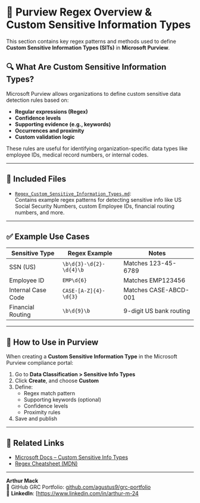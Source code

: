 # 📘 Purview Regex Overview & Custom Sensitive Information Types

This section contains key regex patterns and methods used to define **Custom Sensitive Information Types (SITs)** in **Microsoft Purview**.

## 🔍 What Are Custom Sensitive Information Types?

Microsoft Purview allows organizations to define custom sensitive data detection rules based on:

- **Regular expressions (Regex)**
- **Confidence levels**
- **Supporting evidence (e.g., keywords)**
- **Occurrences and proximity**
- **Custom validation logic**

These rules are useful for identifying organization-specific data types like employee IDs, medical record numbers, or internal codes.

---

## 📁 Included Files

- [`Regex_Custom_Sensitive_Information_Types.md`](./Regex_Custom_Sensitive_Information_Types.md):  
  Contains example regex patterns for detecting sensitive info like US Social Security Numbers, custom Employee IDs, financial routing numbers, and more.

---

## ✅ Example Use Cases

| Sensitive Type | Regex Example | Notes |
|----------------|----------------|-------|
| SSN (US) | `\b\d{3}-\d{2}-\d{4}\b` | Matches 123-45-6789 |
| Employee ID | `EMP\d{6}` | Matches EMP123456 |
| Internal Case Code | `CASE-[A-Z]{4}-\d{3}` | Matches CASE-ABCD-001 |
| Financial Routing | `\b\d{9}\b` | 9-digit US bank routing |

---

## 📎 How to Use in Purview

When creating a **Custom Sensitive Information Type** in the Microsoft Purview compliance portal:

1. Go to **Data Classification > Sensitive Info Types**
2. Click **Create**, and choose **Custom**
3. Define:
   - Regex match pattern
   - Supporting keywords (optional)
   - Confidence levels
   - Proximity rules
4. Save and publish

---

## 📌 Related Links

- [Microsoft Docs – Custom Sensitive Info Types](https://learn.microsoft.com/en-us/microsoft-365/compliance/sit-create-custom?view=o365-worldwide)
- [Regex Cheatsheet (MDN)](https://developer.mozilla.org/en-US/docs/Web/JavaScript/Guide/Regular_Expressions/Cheatsheet)

---

**Arthur Mack**  
🔗 GitHub GRC Portfolio: [github.com/agustus9/grc-portfolio](https://github.com/agustus9/grc-portfolio)  
🔗 **LinkedIn**: [https://www.linkedin.com/in/arthur-m-24
